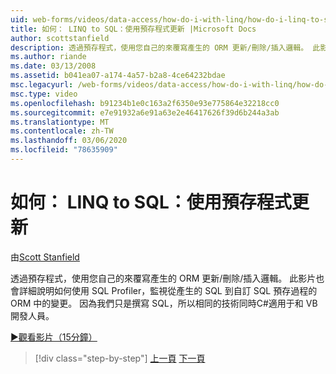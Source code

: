 ```yaml
---
uid: web-forms/videos/data-access/how-do-i-with-linq/how-do-i-linq-to-sql-updating-with-stored-procedures
title: 如何： LINQ to SQL：使用預存程式更新 |Microsoft Docs
author: scottstanfield
description: 透過預存程式，使用您自己的來覆寫產生的 ORM 更新/刪除/插入邏輯。 此影片也會詳細說明如何使用 SQL Profiler 。
ms.author: riande
ms.date: 03/13/2008
ms.assetid: b041ea07-a174-4a57-b2a8-4ce64232bdae
msc.legacyurl: /web-forms/videos/data-access/how-do-i-with-linq/how-do-i-linq-to-sql-updating-with-stored-procedures
msc.type: video
ms.openlocfilehash: b91234b1e0c163a2f6350e93e775864e32218cc0
ms.sourcegitcommit: e7e91932a6e91a63e2e46417626f39d6b244a3ab
ms.translationtype: MT
ms.contentlocale: zh-TW
ms.lasthandoff: 03/06/2020
ms.locfileid: "78635909"
---
```

# <a name="how-do-i-linq-to-sql-updating-with-stored-procedures"></a>如何： LINQ to SQL：使用預存程式更新

由[Scott Stanfield](https://github.com/scottstanfield)

透過預存程式，使用您自己的來覆寫產生的 ORM 更新/刪除/插入邏輯。 此影片也會詳細說明如何使用 SQL Profiler，監視從產生的 SQL 到自訂 SQL 預存過程的 ORM 中的變更。 因為我們只是撰寫 SQL，所以相同的技術同時C#適用于和 VB 開發人員。

[&#9654;觀看影片（15分鐘）](https://channel9.msdn.com/Blogs/ASP-NET-Site-Videos/how-do-i-linq-to-sql-updating-with-stored-procedures)

> [!div class="step-by-step"]
> [上一頁](how-do-i-linq-to-sql-using-stored-procedures.md)
> [下一頁](how-do-i-linq-to-sql-executing-arbitrary-sql.md)
